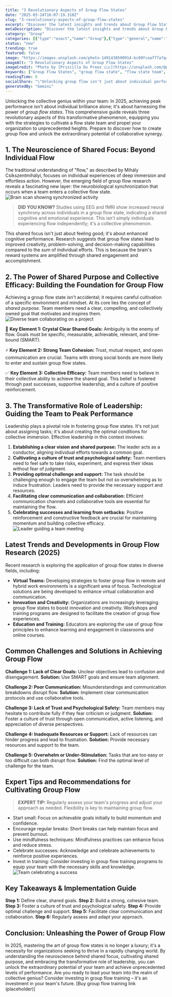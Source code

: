 ```yaml
---
title: "3 Revolutionary Aspects of Group Flow States"
date: "2025-03-24T16:07:19.318Z"
slug: "3-revolutionary-aspects-of-group-flow-states"
excerpt: "Discover the latest insights and trends about Group Flow States. This comprehensive guide covers everything you need to know about Group Flow States in 2025."
metaDescription: "Discover the latest insights and trends about Group Flow States. This comprehensive guide covers everything you need to know about Group Flow States in 202..."
category: "Group"
categories: [{"type":"exact","name":"Group"},{"type":"general","name":"Psychology"},{"type":"medium","name":"Teamwork Dynamics"},{"type":"specific","name":"Performance Optimization"},{"type":"niche","name":"Creative Collaboration"}]
status: "new"
trending: true
featured: false
image: "https://images.unsplash.com/photo-1491438590914-bc09fcaaf77a?q=85&w=1200&fit=max&fm=webp&auto=compress"
imageAlt: "3 Revolutionary Aspects of Group Flow States"
imageCredit: "Photo by [Priscilla Du Preez 🇨🇦](https://unsplash.com/@priscilladupreez) on Unsplash"
keywords: ["Group Flow States", "group flow state", "flow state team", "group flow experience", "achieving group flow", "team flow state strategies", "how to create group flow", "group flow in the workplace", "benefits of group flow", "buy group flow training"]
readingTime: 6
socialShare: "\"Unlocking group flow isn't just about individual performance; it's about the collective brainpower that emerges when a team becomes one synchronized unit.\""
generatedBy: "Gemini"
---
```




Unlocking the collective genius within your team: In 2025, achieving peak performance isn't about individual brilliance alone; it's about harnessing the power of *group flow states*.  This comprehensive guide reveals three revolutionary aspects of this transformative phenomenon, equipping you with the strategies to cultivate a flow state team and propel your organization to unprecedented heights.  Prepare to discover how to create group flow and unlock the extraordinary potential of collaborative synergy.

## 1. The Neuroscience of Shared Focus: Beyond Individual Flow

The traditional understanding of "flow," as described by Mihály Csíkszentmihályi, focuses on individual experiences of deep immersion and effortless action.  However, the emerging field of group flow research reveals a fascinating new layer: the neurobiological synchronization that occurs when a team enters a collective flow state. ![Brain scan showing synchronized activity](https://images.unsplash.com/photo-1502444330042-d1a1ddf9bb5b?q=85&w=1200&fit=max&fm=webp&auto=compress)

> **DID YOU KNOW?**  Studies using EEG and fMRI show increased neural synchrony across individuals in a group flow state, indicating a shared cognitive and emotional experience. This isn't simply individuals experiencing flow independently; it's a collective phenomenon.

This shared focus isn't just about feeling good; it's about enhanced cognitive performance. Research suggests that group flow states lead to improved creativity, problem-solving, and decision-making capabilities compared to the sum of individual efforts.  This is because the brain's reward systems are amplified through shared engagement and accomplishment.

## 2.  The Power of Shared Purpose and Collective Efficacy:  Building the Foundation for Group Flow

Achieving a group flow state isn't accidental; it requires careful cultivation of a specific environment and mindset.  At its core lies the concept of *shared purpose*.  Team members need a clear, compelling, and collectively owned goal that motivates and inspires them. ![Diverse team collaborating on a project](https://images.unsplash.com/photo-1511632765486-a01980e01a18?q=85&w=1200&fit=max&fm=webp&auto=compress)

🔑 **Key Element 1:  Crystal Clear Shared Goals:**  Ambiguity is the enemy of flow.  Goals must be specific, measurable, achievable, relevant, and time-bound (SMART).

⚡ **Key Element 2:  Strong Team Cohesion:** Trust, mutual respect, and open communication are crucial.  Teams with strong social bonds are more likely to enter and sustain group flow states.

✅ **Key Element 3:  Collective Efficacy:**  Team members need to believe in their collective ability to achieve the shared goal.  This belief is fostered through past successes, supportive leadership, and a culture of positive reinforcement.

## 3.  The Transformative Role of Leadership: Guiding the Team to Peak Performance

Leadership plays a pivotal role in fostering group flow states.  It's not just about assigning tasks; it's about creating the optimal conditions for collective immersion.  Effective leadership in this context involves:

1. **Establishing a clear vision and shared purpose:**  The leader acts as a conductor, aligning individual efforts towards a common goal.
2. **Cultivating a culture of trust and psychological safety:**  Team members need to feel safe to take risks, experiment, and express their ideas without fear of judgment.
3. **Providing optimal challenge and support:**  The task should be challenging enough to engage the team but not so overwhelming as to induce frustration.  Leaders need to provide the necessary support and resources.
4. **Facilitating clear communication and collaboration:**  Efficient communication channels and collaborative tools are essential for maintaining the flow.
5. **Celebrating successes and learning from setbacks:**  Positive reinforcement and constructive feedback are crucial for maintaining momentum and building collective efficacy. ![Leader guiding a team meeting](https://images.unsplash.com/photo-1495837174058-628aafc7d610?q=85&w=1200&fit=max&fm=webp&auto=compress)

##  Latest Trends and Developments in Group Flow Research (2025)

Recent research is exploring the application of group flow states in diverse fields, including:

* **Virtual Teams:**  Developing strategies to foster group flow in remote and hybrid work environments is a significant area of focus.  Technological solutions are being developed to enhance virtual collaboration and communication.
* **Innovation and Creativity:**  Organizations are increasingly leveraging group flow states to boost innovation and creativity.  Workshops and training programs are designed to facilitate the creation of group flow experiences.
* **Education and Training:**  Educators are exploring the use of group flow principles to enhance learning and engagement in classrooms and online courses.

## Common Challenges and Solutions in Achieving Group Flow

**Challenge 1:  Lack of Clear Goals:**  Unclear objectives lead to confusion and disengagement.  **Solution:** Use SMART goals and ensure team alignment.

**Challenge 2:  Poor Communication:**  Misunderstandings and communication breakdowns disrupt flow.  **Solution:**  Implement clear communication protocols and use collaborative tools.

**Challenge 3:  Lack of Trust and Psychological Safety:**  Team members may hesitate to contribute fully if they fear criticism or judgment.  **Solution:**  Foster a culture of trust through open communication, active listening, and appreciation of diverse perspectives.

**Challenge 4:  Inadequate Resources or Support:**  Lack of resources can hinder progress and lead to frustration.  **Solution:**  Provide necessary resources and support to the team.

**Challenge 5:  Overwhelm or Under-Stimulation:**  Tasks that are too easy or too difficult can both disrupt flow.  **Solution:**  Find the optimal level of challenge for the team.

## Expert Tips and Recommendations for Cultivating Group Flow

> **EXPERT TIP:**  Regularly assess your team's progress and adjust your approach as needed.  Flexibility is key to maintaining group flow.

*  Start small: Focus on achievable goals initially to build momentum and confidence.
*  Encourage regular breaks: Short breaks can help maintain focus and prevent burnout.
*  Use mindfulness techniques:  Mindfulness practices can enhance focus and reduce stress.
*  Celebrate successes:  Acknowledge and celebrate achievements to reinforce positive experiences.
*  Invest in training:  Consider investing in group flow training programs to equip your team with the necessary skills and knowledge. ![Team celebrating a success](https://images.unsplash.com/photo-1511988617509-a57c8a288659?q=85&w=1200&fit=max&fm=webp&auto=compress)

## Key Takeaways & Implementation Guide

**Step 1:** Define clear, shared goals.
**Step 2:** Build a strong, cohesive team.
**Step 3:** Foster a culture of trust and psychological safety.
**Step 4:** Provide optimal challenge and support.
**Step 5:** Facilitate clear communication and collaboration.
**Step 6:** Regularly assess and adapt your approach.

##  Conclusion: Unleashing the Power of Group Flow

In 2025, mastering the art of group flow states is no longer a luxury; it's a necessity for organizations seeking to thrive in a rapidly changing world.  By understanding the neuroscience behind shared focus, cultivating shared purpose, and embracing the transformative role of leadership, you can unlock the extraordinary potential of your team and achieve unprecedented levels of performance.  Are you ready to lead your team into the realm of collective genius?  Consider investing in  group flow training – it's an investment in your team's future.  [Buy group flow training link (placeholder)]

